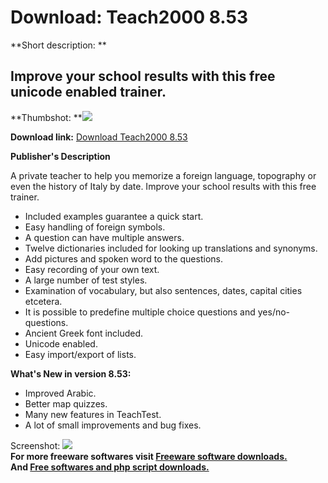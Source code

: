 # Download: Teach2000 8.53

**Short description: **

## Improve your school results with this free unicode enabled trainer.

  
**Thumbshot: **![](http://www.freewarefiles.com/screenshot/teach2000v8_md.jpg)   
  
**Download link:** [Download Teach2000 8.53](http://freesoftwares.boysofts.com/Teach2000_program_12417.html)  
  

**Publisher's Description**  
  

A private teacher to help you memorize a foreign language, topography or even
the history of Italy by date. Improve your school results with this free
trainer.

  * Included examples guarantee a quick start.
  * Easy handling of foreign symbols.
  * A question can have multiple answers.
  * Twelve dictionaries included for looking up translations and synonyms.
  * Add pictures and spoken word to the questions.
  * Easy recording of your own text.
  * A large number of test styles.
  * Examination of vocabulary, but also sentences, dates, capital cities etcetera.
  * It is possible to predefine multiple choice questions and yes/no-questions.
  * Ancient Greek font included.
  * Unicode enabled.
  * Easy import/export of lists.

**What's New in version 8.53:**

  * Improved Arabic. 
  * Better map quizzes. 
  * Many new features in TeachTest. 
  * A lot of small improvements and bug fixes. 

  
  
Screenshot: ![](http://www.freewarefiles.com/screenshot/teach2000v8.jpg)  
**For more freeware softwares visit [Freeware software downloads.](http://freesoftwares.boysofts.com/)**   
**And [Free softwares and php script downloads.](http://www.boysofts.com/)**

